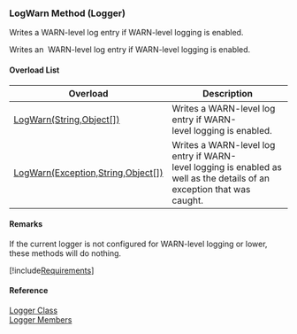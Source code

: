 ﻿### LogWarn Method (Logger)

Writes a WARN-level log entry if WARN-level logging is enabled.

Writes an  WARN-level log entry if WARN-level logging is enabled.

#### Overload List

| Overload | Description |
| --- | --- |
| [LogWarn(String,Object\[\])](FChoice.Common~FChoice.Common.Logger~LogWarn(String,Object[]).md) | Writes a WARN-level log entry if WARN-level logging is enabled.   |
| [LogWarn(Exception,String,Object\[\])](FChoice.Common~FChoice.Common.Logger~LogWarn(Exception,String,Object[]).md) | Writes a WARN-level log entry if WARN-level logging is enabled as well as the details of an exception that was caught.   |

#### Remarks

If the current logger is not configured for WARN-level logging or lower, these methods will do nothing.

[!include[Requirements](../partials/requirements.md)]



#### Reference

[Logger Class](FChoice.Common~FChoice.Common.Logger.md)  
[Logger Members](FChoice.Common~FChoice.Common.Logger_members.md)